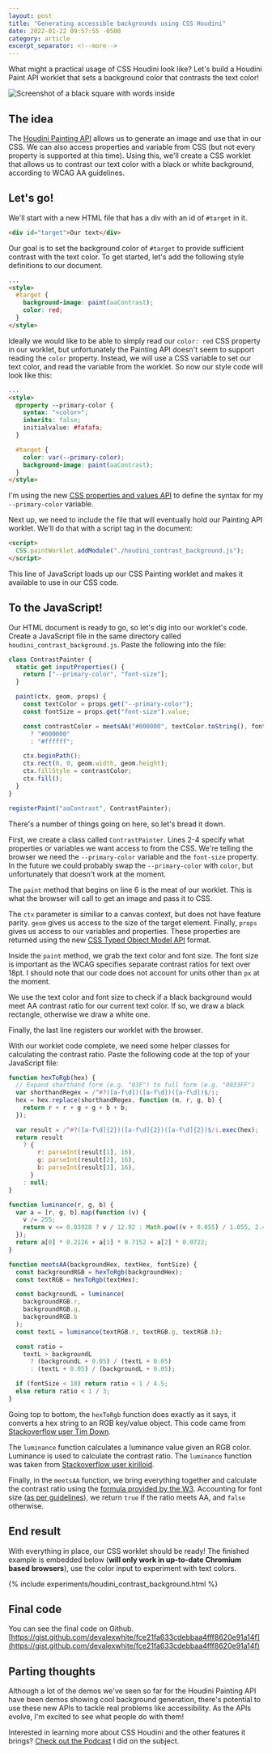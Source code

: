 ```yaml
---
layout: post
title: "Generating accessible backgrounds using CSS Houdini"
date: 2022-01-22 09:57:55 -0500
category: article
excerpt_separator: <!--more-->
---
```


What might a practical usage of CSS Houdini look like? Let's build a Houdini Paint API worklet that sets a background color that contrasts the text color!

<!--more-->

![Screenshot of a black square with words inside](/assets/img/posts/2022-01-22-houdini-contrast/1.png)

## The idea

The [Houdini Painting API](https://developer.mozilla.org/en-US/docs/Web/API/CSS_Painting_API) allows us to generate an image and use that in our CSS. We can also access properties and variable from CSS (but not every property is supported at this time). Using this, we'll create a CSS worklet that allows us to contrast our text color with a black or white background, according to WCAG AA guidelines.

## Let's go!

We'll start with a new HTML file that has a div with an id of `#target` in it.

```html
<div id="target">Our text</div>
```

Our goal is to set the background color of `#target` to provide sufficient contrast with the text color. To get started, let's add the following style definitions to our document.

```html
...
<style>
  #target {
    background-image: paint(aaContrast);
    color: red;
  }
</style>
```

Ideally we would like to be able to simply read our `color: red` CSS property in our worklet, but unfortunately the Painting API doesn't seem to support reading the `color` property. Instead, we will use a CSS variable to set our text color, and read the variable from the worklet. So now our style code will look like this:

```html
...
<style>
  @property --primary-color {
    syntax: "<color>";
    inherits: false;
    initialvalue: #fafafa;
  }

  #target {
    color: var(--primary-color);
    background-image: paint(aaContrast);
  }
</style>
```

I'm using the new [CSS properties and values API](https://developer.mozilla.org/en-US/docs/Web/API/CSS_Properties_and_Values_API) to define the syntax for my `--primary-color` variable.

Next up, we need to include the file that will eventually hold our Painting API worklet. We'll do that with a script tag in the document:

```html
<script>
  CSS.paintWorklet.addModule("./houdini_contrast_background.js");
</script>
```

This line of JavaScript loads up our CSS Painting worklet and makes it available to use in our CSS code.

## To the JavaScript!

Our HTML document is ready to go, so let's dig into our worklet's code. Create a JavaScript file in the same directory called `houdini_contrast_background.js`. Paste the following into the file:

```js
class ContrastPainter {
  static get inputProperties() {
    return ["--primary-color", "font-size"];
  }

  paint(ctx, geom, props) {
    const textColor = props.get("--primary-color");
    const fontSize = props.get("font-size").value;

    const contrastColor = meetsAA("#000000", textColor.toString(), fontSize)
      ? "#000000"
      : "#ffffff";

    ctx.beginPath();
    ctx.rect(0, 0, geom.width, geom.height);
    ctx.fillStyle = contrastColor;
    ctx.fill();
  }
}

registerPaint("aaContrast", ContrastPainter);
```

There's a number of things going on here, so let's bread it down.

First, we create a class called `ContrastPainter`. Lines 2-4 specify what properties or variables we want access to from the CSS. We're telling the browser we need the `--primary-color` variable and the `font-size` property. In the future we could probably swap the `--primary-color` with `color`, but unfortunately that doesn't work at the moment.

The `paint` method that begins on line 6 is the meat of our worklet. This is what the browser will call to get an image and pass it to CSS.

The `ctx` parameter is similiar to a canvas context, but does not have feature parity. `geom` gives us access to the size of the target element. Finally, `props` gives us access to our variables and properties. These properties are returned using the new [CSS Typed Object Model API](https://developer.mozilla.org/en-US/docs/Web/API/CSS_Typed_OM_API) format.

Inside the `paint` method, we grab the text color and font size. The font size is important as the WCAG specifies separate contrast ratios for text over 18pt. I should note that our code does not account for units other than `px` at the moment.

We use the text color and font size to check if a black background would meet AA contrast ratio for our current text color. If so, we draw a black rectangle, otherwise we draw a white one.

Finally, the last line registers our worklet with the browser.

With our worklet code complete, we need some helper classes for calculating the contrast ratio. Paste the following code at the top of your JavaScript file:

```js
function hexToRgb(hex) {
  // Expand shorthand form (e.g. "03F") to full form (e.g. "0033FF")
  var shorthandRegex = /^#?([a-f\d])([a-f\d])([a-f\d])$/i;
  hex = hex.replace(shorthandRegex, function (m, r, g, b) {
    return r + r + g + g + b + b;
  });

  var result = /^#?([a-f\d]{2})([a-f\d]{2})([a-f\d]{2})$/i.exec(hex);
  return result
    ? {
        r: parseInt(result[1], 16),
        g: parseInt(result[2], 16),
        b: parseInt(result[3], 16),
      }
    : null;
}

function luminance(r, g, b) {
  var a = [r, g, b].map(function (v) {
    v /= 255;
    return v <= 0.03928 ? v / 12.92 : Math.pow((v + 0.055) / 1.055, 2.4);
  });
  return a[0] * 0.2126 + a[1] * 0.7152 + a[2] * 0.0722;
}

function meetsAA(backgroundHex, textHex, fontSize) {
  const backgroundRGB = hexToRgb(backgroundHex);
  const textRGB = hexToRgb(textHex);

  const backgroundL = luminance(
    backgroundRGB.r,
    backgroundRGB.g,
    backgroundRGB.b
  );
  const textL = luminance(textRGB.r, textRGB.g, textRGB.b);

  const ratio =
    textL > backgroundL
      ? (backgroundL + 0.05) / (textL + 0.05)
      : (textL + 0.05) / (backgroundL + 0.05);

  if (fontSize < 18) return ratio < 1 / 4.5;
  else return ratio < 1 / 3;
}
```

Going top to bottom, the `hexToRgb` function does exactly as it says, it converts a hex string to an RGB key/value object. This code came from [Stackoverflow user Tim Down](https://stackoverflow.com/a/5624139).

The `luminance` function calculates a luminance value given an RGB color. Luminance is used to calculate the contrast ratio. The `luminance` function was taken from [Stackoverflow user kirilloid](https://stackoverflow.com/a/9733420).

Finally, in the `meetsAA` function, we bring everything together and calculate the contrast ratio using the [formula provided by the W3](https://www.w3.org/TR/WCAG20-TECHS/G17.html). Accounting for font size ([as per guidelines](https://developer.mozilla.org/en-US/docs/Web/Accessibility/Understanding_WCAG/Perceivable/Color_contrast)), we return `true` if the ratio meets AA, and `false` otherwise.

## End result

With everything in place, our CSS worklet should be ready! The finished example is embedded below (**will only work in up-to-date Chromium based browsers**), use the color input to experiment with text colors.

{% include  experiments/houdini_contrast_background.html %}

## Final code

You can see the final code on Github. [https://gist.github.com/devalexwhite/fce21fa633cdebbaa4fff8620e91a14f](https://gist.github.com/devalexwhite/fce21fa633cdebbaa4fff8620e91a14f)

## Parting thoughts

Although a lot of the demos we've seen so far for the Houdini Painting API have been demos showing cool background generation, there's potential to use these new APIs to tackle real problems like accessibility. As the APIs evolve, I'm excited to see what people do with them!

Interested in learning more about CSS Houdini and the other features it brings? [Check out the Podcast](https://www.meetthe.dev/podcast/2022/01/19/simpleux-podcast.html) I did on the subject.

